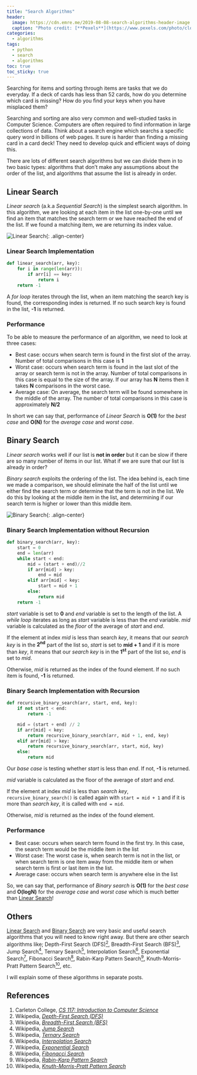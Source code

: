 ```yaml
---
title: "Search Algorithms"
header:
  image: https://cdn.emre.me/2019-08-08-search-algorithms-header-image.jpg
  caption: "Photo credit: [**Pexels**](https://www.pexels.com/photo/close-up-of-text-on-wood-327186/)"
categories:
  - algorithms
tags:
  - python
  - search
  - algorithms
toc: true
toc_sticky: true
---
```


Searching for items and sorting through items are tasks that we do everyday. If a deck of cards has less than 52 cards, how do you determine which card is missing? How do you find your keys when you have misplaced them? 

Searching and sorting are also very common and well-studied tasks in Computer Science. Computers are often required to find information in large collections of data. Think about a search engine which searchs a specific query word in billions of web pages. It sure is harder than finding a missing card in a card deck! They need to develop quick and efficient ways of doing this.

There are lots of different search algorithms but we can divide them in to two basic types: algorithms that don’t make any assumptions about the order of the list, and algorithms that assume the list is already in order.

## Linear Search ##

*Linear search* (a.k.a *Sequential Search*) is the simplest search algorithm. In this algorithm, we are looking at each item in the list one-by-one until we find an item that matches the search term or we have reached the end of the list. If we found a matching item, we are returning its index value.

![Linear Search](https://cdn.emre.me/2019-08-08-linear-search.png){: .align-center}

### Linear Search Implementation ###

```python
def linear_search(arr, key):
    for i in range(len(arr)):
        if arr[i] == key:
            return i
    return -1
```

A *for loop* iterates through the list, when an item matching the search key is found, the corresponding index is returned. If no such search key is found in the list, **-1** is returned.  

### Performance ###

To be able to measure the performance of an algorithm, we need to look at three cases:
- Best case: occurs when search term is found in the first slot of the array. Number of total comparisons in this case is **1**
- Worst case: occurs when search term is found in the last slot of the array or search term is not in the array. Number of total comparisons in this case is equal to the size of the array. If our array has **N** items then it takes **N** comparisons in the worst case.
- Average case: On average, the search term will be found somewhere in the middle of the array. The number of total comparisons in this case is approximately **N/2**

In short we can say that, performance of *Linear Search* is **O(1)** for the *best case* and **O(N)** for the *average case* and *worst case*.


## Binary Search ##

*Linear search* works well if our list is **not in order** but it can be slow if there are so many number of items in our list. What if we are sure that our list is already in order?

*Binary search* exploits the ordering of the list. The idea behind is, each time we made a comparison, we should eliminate the half of the list until we either find the search term or determine that the term is not in the list. We do this by looking at the middle item in the list, and determining if our search term is higher or lower than this middle item. 

![Binary Search](https://cdn.emre.me/2019-08-08-binary-search.png){: .align-center}

### Binary Search Implementation without Recursion ###

```python
def binary_search(arr, key):
    start = 0
    end = len(arr)
    while start < end:
        mid = (start + end)//2
        if arr[mid] > key:
            end = mid
        elif arr[mid] < key:
            start = mid + 1
        else:
            return mid
    return -1
```

*start* variable is set to **0** and *end* variable is set to the length of the list. A *while loop* iterates as long as *start* variable is less than the *end* variable. *mid* variable is calculated as the *floor* of the average of *start* and *end*.

If the element at index *mid* is less than search *key*, it means that our *search key* is in the **2<sup>nd</sup>** part of the list so, *start* is set to **mid + 1** and if it is more than *key*, it means that our *search key* is in the **1<sup>st</sup>** part of the list so, *end* is set to *mid*. 

Otherwise, *mid* is returned as the index of the found element. If no such item is found, **-1** is returned.

### Binary Search Implementation with Recursion ###

```python
def recursive_binary_search(arr, start, end, key):
    if not start < end:
        return -1

    mid = (start + end) // 2
    if arr[mid] < key:
        return recursive_binary_search(arr, mid + 1, end, key)
    elif arr[mid] > key:
        return recursive_binary_search(arr, start, mid, key)
    else:
        return mid
```

Our *base case* is testing whether *start* is less than *end*. If not, **-1** is returned.

*mid* variable is calculated as the floor of the average of *start* and *end*.

If the element at index *mid* is less than *search key*, `recursive_binary_search()` is called again with `start = mid + 1` and if it is more than *search key*, it is called with `end = mid`. 

Otherwise, *mid* is returned as the index of the found element. 

### Performance ###
- Best case: occurs when search term found in the first try. In this case, the search term would be the middle item in the list
- Worst case: The worst case is, when search term is not in the list, or when search term is one item away from the middle item or when search term is first or last item in the list.
- Average case: occurs when search term is anywhere else in the list

So, we can say that, performance of *Binary search* is **O(1)** for the *best case* and **O(logN)** for the *average case* and *worst case* which is much better than [Linear Search](#linear-search)!

## Others ##

[Linear Search](#linear-search) and [Binary Search](#binary-search) are very basic and useful search algorithms that you will need to know right away. But there are other search algorithms like; Depth-First Search (DFS)[<sup>2</sup>](https://en.wikipedia.org/wiki/Depth-first_search), Breadth-First Search (BFS)[<sup>3</sup>](https://en.wikipedia.org/wiki/Breadth-first_search), Jump Search[<sup>4</sup>](https://en.wikipedia.org/wiki/Jump_search), Ternary Search[<sup>5</sup>](https://en.wikipedia.org/wiki/Ternary_search), Interpolation Search[<sup>6</sup>](https://en.wikipedia.org/wiki/Interpolation_search), Exponential Search[<sup>7</sup>](https://en.wikipedia.org/wiki/Exponential_search), Fibonacci Search[<sup>8</sup>](https://en.wikipedia.org/wiki/Fibonacci_search_technique), Rabin-Karp Pattern Search[<sup>9</sup>](https://en.wikipedia.org/wiki/Rabin%E2%80%93Karp_algorithm), Knuth-Morris-Pratt Pattern Search[<sup>10</sup>](https://en.wikipedia.org/wiki/Knuth%E2%80%93Morris%E2%80%93Pratt_algorithm), etc.

I will explain some of these algorithms in separate posts.

## References ##

1. Carleton College, *[CS 117: Introduction to Computer Science](http://www.cs.carleton.edu/faculty/adalal/teaching/f04/117/)*
2. Wikipedia, *[Depth-First Search (DFS)](https://en.wikipedia.org/wiki/Depth-first_search)*
3. Wikipedia, *[Breadth-First Search (BFS)](https://en.wikipedia.org/wiki/Breadth-first_search)*
4. Wikipedia, *[Jump Search](https://en.wikipedia.org/wiki/Jump_search)*
5. Wikipedia, *[Ternary Search](https://en.wikipedia.org/wiki/Ternary_search)*
6. Wikipedia, *[Interpolation Search](https://en.wikipedia.org/wiki/Interpolation_search)*
7. Wikipedia, *[Exponential Search](https://en.wikipedia.org/wiki/Exponential_search)*
8. Wikipedia, *[Fibonacci Search](https://en.wikipedia.org/wiki/Fibonacci_search_technique)*
9. Wikipedia, *[Rabin-Karp Pattern Search](https://en.wikipedia.org/wiki/Rabin%E2%80%93Karp_algorithm)*
10. Wikipedia, *[Knuth-Morris-Pratt Pattern Search](https://en.wikipedia.org/wiki/Knuth%E2%80%93Morris%E2%80%93Pratt_algorithm)*